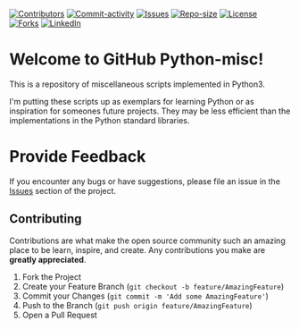 [![Contributors][contributors-shield]][contributors-url]
[![Commit-activity][commit-activity-shield]][commit-activity-url]
[![Issues][issues-shield]][issues-url]
[![Repo-size][repo-size-shield]][repo-size-url]
[![License][license-shield]][license-url]  
[![Forks][forks-shield]][forks-url]
[![LinkedIn][linkedin-shield]][linkedin-url]

# Welcome to GitHub Python-misc!
This is a repository of miscellaneous scripts implemented in Python3.  

I'm putting these scripts up as exemplars for learning Python or as inspiration for someones future projects.
They may be less efficient than the implementations in the Python standard libraries.

Provide Feedback
================

If you encounter any bugs or have suggestions, please file an issue in the
[Issues](https://github.com/StokicDusan/Python-misc/issues)
section of the project.

<!-- CONTRIBUTING -->
## Contributing

Contributions are what make the open source community such an amazing place to be learn, inspire, and create. Any contributions you make are **greatly appreciated**.

1. Fork the Project
2. Create your Feature Branch (`git checkout -b feature/AmazingFeature`)
3. Commit your Changes (`git commit -m 'Add some AmazingFeature'`)
4. Push to the Branch (`git push origin feature/AmazingFeature`)
5. Open a Pull Request

[contributors-shield]: https://img.shields.io/github/contributors/StokicDusan/Python-misc
[contributors-url]: https://github.com/StokicDusan/Python-misc/graphs/contributors
[forks-shield]: https://img.shields.io/github/forks/StokicDusan/Python-misc?style=social
[forks-url]: https://github.com/StokicDusan/Python-misc/network/members
[issues-shield]: https://img.shields.io/github/issues/StokicDusan/Python-misc
[issues-url]: https://github.com/StokicDusan/Python-misc/issues
[commit-activity-shield]: https://img.shields.io/github/last-commit/StokicDusan/Python-misc
[commit-activity-url]: https://github.com/StokicDusan/Python-misc/graphs/commit-activity
[license-url]: https://github.com/StokicDusan/Python-misc/blob/master/LICENSE
[license-shield]: https://img.shields.io/github/license/StokicDusan/Python-misc
[repo-size-shield]: https://img.shields.io/github/repo-size/StokicDusan/Python-misc
[repo-size-url]: https://img.shields.io/github/repo-size/StokicDusan/Python-misc
[linkedin-shield]: https://img.shields.io/badge/LinkedIn-0077B5?style=plastice&logo=linkedin&logoColor=white
[linkedin-url]: https://linkedin.com/in/stokicdusan
